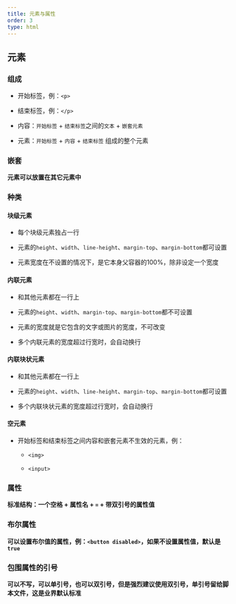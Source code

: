 ```yaml
---
title: 元素与属性
order: 3
type: html
---
```


## 元素

### 组成

- 开始标签，例：`<p>`

- 结束标签，例：`</p>`

- 内容：`开始标签` + `结束标签`之间的`文本` + `嵌套元素`

- 元素：`开始标签` + `内容` + `结束标签` 组成的整个元素

### 嵌套

**元素可以放置在其它元素中**

### 种类

#### 块级元素

- 每个块级元素独占一行

- 元素的`height`、`width`、`line-height`、`margin-top`、`margin-bottom`都可设置

- 元素宽度在不设置的情况下，是它本身父容器的100%，除非设定一个宽度

#### 内联元素

- 和其他元素都在一行上

- 元素的`height`、`width`、`margin-top`、`margin-bottom`都不可设置

- 元素的宽度就是它包含的文字或图片的宽度，不可改变

- 多个内联元素的宽度超过行宽时，会自动换行

#### 内联块状元素

- 和其他元素都在一行上

- 元素的`height`、`width`、`line-height`、`margin-top`、`margin-bottom`都可设置

- 多个内联块状元素的宽度超过行宽时，会自动换行

#### 空元素

- 开始标签和结束标签之间内容和嵌套元素不生效的元素，例：

  - `<img>`

  - `<input>`

### 属性

**标准结构：一个空格 + 属性名 + `=` + 带双引号的属性值**

### 布尔属性

**可以设置布尔值的属性，例：`<button disabled>`，如果不设置属性值，默认是`true`**

### 包围属性的引号

**可以不写，可以单引号，也可以双引号，但是强烈建议使用双引号，单引号留给脚本文件，这是业界默认标准**

